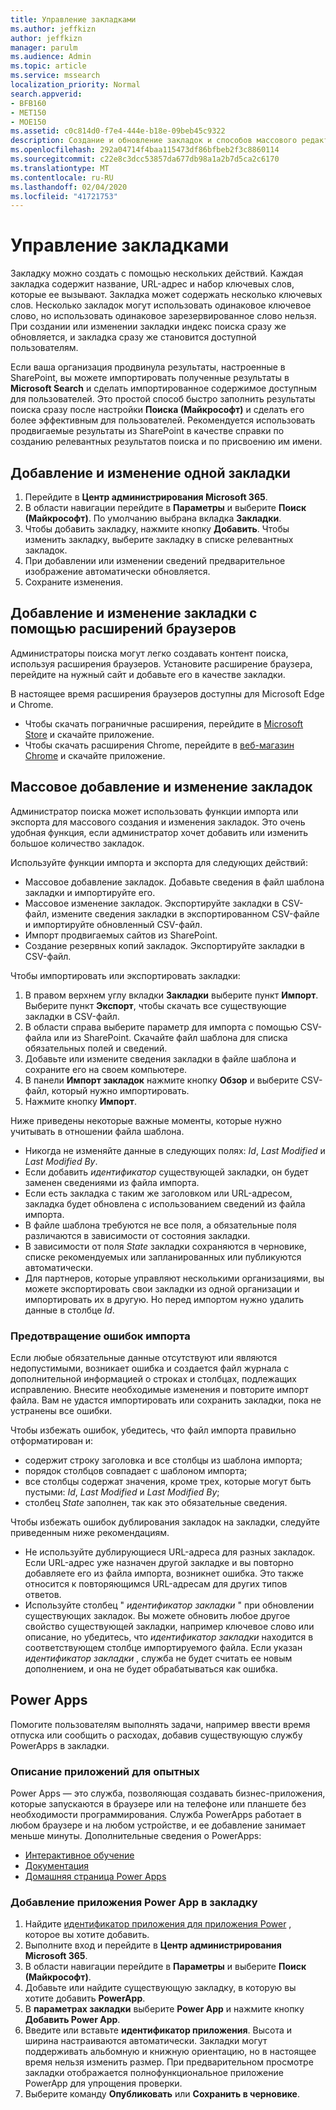 ```yaml
---
title: Управление закладками
ms.author: jeffkizn
author: jeffkizn
manager: parulm
ms.audience: Admin
ms.topic: article
ms.service: mssearch
localization_priority: Normal
search.appverid:
- BFB160
- MET150
- MOE150
ms.assetid: c0c814d0-f7e4-444e-b18e-09beb45c9322
description: Создание и обновление закладок и способов массового редактирования закладок для поиска Microsoft
ms.openlocfilehash: 292a04714f4baa115473df86bfbeb2f3c8860114
ms.sourcegitcommit: c22e8c3dcc53857da677db98a1a2b7d5ca2c6170
ms.translationtype: MT
ms.contentlocale: ru-RU
ms.lasthandoff: 02/04/2020
ms.locfileid: "41721753"
---
```

# <a name="manage-bookmarks"></a>Управление закладками

Закладку можно создать с помощью нескольких действий. Каждая закладка содержит название, URL-адрес и набор ключевых слов, которые ее вызывают. Закладка может содержать несколько ключевых слов. Несколько закладок могут использовать одинаковое ключевое слово, но использовать одинаковое зарезервированное слово нельзя. При создании или изменении закладки индекс поиска сразу же обновляется, и закладка сразу же становится доступной пользователям.

Если ваша организация продвинула результаты, настроенные в SharePoint, вы можете импортировать полученные результаты в **Microsoft Search** и сделать импортированное содержимое доступным для пользователей. Это простой способ быстро заполнить результаты поиска сразу после настройки **Поиска (Майкрософт)** и сделать его более эффективным для пользователей. Рекомендуется использовать продвигаемые результаты из SharePoint в качестве справки по созданию релевантных результатов поиска и по присвоению им имени.

## <a name="add-or-edit-a-single-bookmark"></a>Добавление и изменение одной закладки

1. Перейдите в **Центр администрирования Microsoft 365**.
1. В области навигации перейдите в **Параметры** и выберите **Поиск (Майкрософт)**.
По умолчанию выбрана вкладка **Закладки**.
1. Чтобы добавить закладку, нажмите кнопку **Добавить**.
Чтобы изменить закладку, выберите закладку в списке релевантных закладок.
1. При добавлении или изменении сведений предварительное изображение автоматически обновляется.
1. Сохраните изменения.

## <a name="add-or-edit-bookmark-using-browser-extensions"></a>Добавление и изменение закладки с помощью расширений браузеров

Администраторы поиска могут легко создавать контент поиска, используя расширения браузеров. Установите расширение браузера, перейдите на нужный сайт и добавьте его в качестве закладки.

В настоящее время расширения браузеров доступны для Microsoft Edge и Chrome.

- Чтобы скачать пограничные расширения, перейдите в [Microsoft Store](https://www.microsoft.com/p/microsoft-search-content-creator/9nrqdbcbwq55?activetab=pivot:overviewtab) и скачайте приложение.
- Чтобы скачать расширения Chrome, перейдите в [веб-магазин Chrome](https://chrome.google.com/webstore/detail/microsoft-search-content/nocnablpaoeecfmfnjoheefkogmleipm) и скачайте приложение.

## <a name="bulk-add-or-edit-bookmarks"></a>Массовое добавление и изменение закладок

Администратор поиска может использовать функции импорта или экспорта для массового создания и изменения закладок. Это очень удобная функция, если администратор хочет добавить или изменить большое количество закладок.

Используйте функции импорта и экспорта для следующих действий:

- Массовое добавление закладок. Добавьте сведения в файл шаблона закладки и импортируйте его.
- Массовое изменение закладок. Экспортируйте закладки в CSV-файл, измените сведения закладки в экспортированном CSV-файле и импортируйте обновленный CSV-файл.
- Импорт продвигаемых сайтов из SharePoint.
- Создание резервных копий закладок. Экспортируйте закладки в CSV-файл.

Чтобы импортировать или экспортировать закладки:

1. В правом верхнем углу вкладки **Закладки** выберите пункт **Импорт**.
Выберите пункт **Экспорт**, чтобы скачать все существующие закладки в CSV-файл.
1. В области справа выберите параметр для импорта с помощью CSV-файла или из SharePoint.
Скачайте файл шаблона для списка обязательных полей и сведений.
1. Добавьте или измените сведения закладки в файле шаблона и сохраните его на своем компьютере.
1. В панели **Импорт закладок** нажмите кнопку **Обзор** и выберите CSV-файл, который нужно импортировать.
1. Нажмите кнопку **Импорт**.

Ниже приведены некоторые важные моменты, которые нужно учитывать в отношении файла шаблона.

- Никогда не изменяйте данные в следующих полях: *Id*, *Last Modified* и *Last Modified By*.
- Если добавить *идентификатор* существующей закладки, он будет заменен сведениями из файла импорта.
- Если есть закладка с таким же заголовком или URL-адресом, закладка будет обновлена с использованием сведений из файла импорта.
- В файле шаблона требуются не все поля, а обязательные поля различаются в зависимости от состояния закладки.
- В зависимости от поля *State* закладки сохраняются в черновике, списке рекомендуемых или запланированных или публикуются автоматически.
- Для партнеров, которые управляют несколькими организациями, вы можете экспортировать свои закладки из одной организации и импортировать их в другую. Но перед импортом нужно удалить данные в столбце *Id*.

### <a name="prevent-import-errors"></a>Предотвращение ошибок импорта

Если любые обязательные данные отсутствуют или являются недопустимыми, возникает ошибка и создается файл журнала с дополнительной информацией о строках и столбцах, подлежащих исправлению. Внесите необходимые изменения и повторите импорт файла. Вам не удастся импортировать или сохранить закладки, пока не устранены все ошибки.

Чтобы избежать ошибок, убедитесь, что файл импорта правильно отформатирован и:

- содержит строку заголовка и все столбцы из шаблона импорта;
- порядок столбцов совпадает с шаблоном импорта;
- все столбцы содержат значения, кроме трех, которые могут быть пустыми: *Id*, *Last Modified* и *Last Modified By*;
- столбец *State* заполнен, так как это обязательные сведения.

Чтобы избежать ошибок дублирования закладок на закладки, следуйте приведенным ниже рекомендациям.

- Не используйте дублирующиеся URL-адреса для разных закладок. Если URL-адрес уже назначен другой закладке и вы повторно добавляете его из файла импорта, возникнет ошибка. Это также относится к повторяющимся URL-адресам для других типов ответов.
- Используйте столбец " *идентификатор закладки* " при обновлении существующих закладок. Вы можете обновить любое другое свойство существующей закладки, например ключевое слово или описание, но убедитесь, что *идентификатор закладки* находится в соответствующем столбце импортируемого файла. Если указан *идентификатор закладки* , служба не будет считать ее новым дополнением, и она не будет обрабатываться как ошибка.

## <a name="power-apps"></a>Power Apps

Помогите пользователям выполнять задачи, например ввести время отпуска или сообщить о расходах, добавив существующую службу PowerApps в закладки.

### <a name="power-apps-explained"></a>Описание приложений для опытных

Power Apps — это служба, позволяющая создавать бизнес-приложения, которые запускаются в браузере или на телефоне или планшете без необходимости программирования. Служба PowerApps работает в любом браузере и на любом устройстве, и ее добавление занимает меньше минуты. Дополнительные сведения о PowerApps:

- [Интерактивное обучение](https://docs.microsoft.com/learn/browse/?products=powerapps)
- [Документация](https://docs.microsoft.com/powerapps/maker/canvas-apps/get-sessionid)
- [Домашняя страница Power Apps](https://make.preview.powerapps.com/environments/839eace6-59ab-4243-97ec-a5b8fcc104e4/home)

### <a name="add-a-power-app-to-a-bookmark"></a>Добавление приложения Power App в закладку

1. Найдите [идентификатор приложения для приложения Power](https://docs.microsoft.com/powerapps/maker/canvas-apps/get-sessionid#get-an-app-id) , которое вы хотите добавить.
1. Выполните вход и перейдите в **Центр администрирования Microsoft 365**.
1. В области навигации перейдите в **Параметры** и выберите **Поиск (Майкрософт)**.
1. Добавьте или найдите существующую закладку, в которую вы хотите добавить **PowerApp**.
1. В **параметрах закладки** выберите **Power App** и нажмите кнопку **Добавить Power App**.
1. Введите или вставьте **идентификатор приложения**.
    Высота и ширина настраиваются автоматически. Закладки могут поддерживать альбомную и книжную ориентацию, но в настоящее время нельзя изменить размер. При предварительном просмотре закладки отображается полнофункциональное приложение PowerApp для упрощения проверки.
1. Выберите команду **Опубликовать** или **Сохранить в черновике**.
